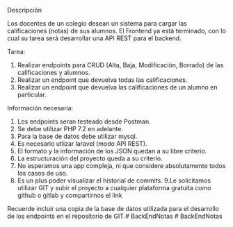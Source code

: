 Descripción

Los docentes de un colegio desean un sistema para cargar las calificaciones (notas) de sus
alumnos. El Frontend ya está terminado, con lo cual su tarea será desarrollar una API REST para el backend.

Tarea:
1. Realizar endpoints para CRUD (Alta, Baja, Modificación, Borrado) de las calificaciones y alumnos.
2. Realizar un endpoint que devuelva todas las calificaciones.
3. Realizar un endpoint que devuelva las calificaciones de un alumno en particular.

Información necesaria:
1. Los endpoints seran testeado desde Postman.
2. Se debe utilizar PHP 7.2 en adelante.
3. Para la base de datos debe utilizar mysql.
4. Es necesario utlizar laravel (modo API REST).
5. El formato y la información de los JSON quedan a su libre criterio.
6. La estructuración del proyecto queda a su criterio.
7. No esperamos una app compleja, ni que considere absolutamente todos los casos de uso.
8. Es un plus poder visualizar el historial de commits.
9.Le solicitamos utilizar GIT y subir el proyecto a cualquier plataforma gratuita como github o
gitlab y compartirnos el link

Recuerde incluir una copia de la base de datos utilizada para el desarrollo de los endpoints en el repositorio de GIT.#   B a c k E n d N o t a s  
 #   B a c k E n d N o t a s  
 